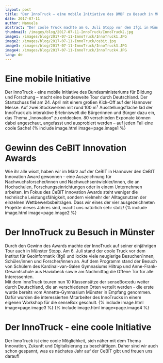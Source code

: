```yaml
---
layout: post
title: "Der InnoTruck – eine mobile Initiative des BMBF zu Besuch in Münster"
date: 2017-07-11
author: Manuela
abstract: "Der coole Truck machte am 6. Juli Stopp vor dem Ifgi in Münster, mit dem 10 senseBoxen nun weiter durch Deutschland touren."
thumbnail: /images/blog/2017-07-11-InnoTruck/InnoTruck2.jpg
image1: /images/blog/2017-07-11-InnoTruck/InnoTruck1.JPG
image2: /images/blog/2017-07-11-InnoTruck/cebit.jpg
image3: /images/blog/2017-07-11-InnoTruck/InnoTruck3.JPG
image4: /images/blog/2017-07-11-InnoTruck/InnoTruck4.JPG
lang: de
---
```

Eine mobile Initiative
============
Der InnoTruck - eine mobile Initiative des Bundesministeriums für Bildung und Forschung – macht eine bundesweite Tour durch Deutschland. Der Startschuss fiel am 24. April mit einem großen Kick-Off auf der Hannover Messe. Auf zwei Stockwerken mit rund 100 m² Ausstellungsfläche läd der InnoTruck als interaktive Erlebniswelt die Bürgerinnen und Bürger dazu ein, das Thema „Innovation“ zu entdecken. 80 verschieden Exponate können dabei angeschaut, angefasst und ausprobiert werden – auf jeden Fall eine coole Sache!
{% include image.html image=page.image1 %}


Gewinn des CeBIT Innovation Awards
============
Wie ihr alle wisst, haben wir im März auf der CeBIT in Hannover den CeBIT Innovation Award gewonnen – eine Auszeichnung für Nachwuchsforscher/innen und Nachwuchsentwickler/innen, die an Hochschulen, Forschungseinrichtungen oder in einem Unternehmen arbeiten. Im Fokus des CeBIT Innovation Awards steht weniger die technische Leistungsfähigkeit, sondern vielmehr der Alltagsnutzen der einzelnen Wettbewerbsbeiträgen. Dass wir eines der vier ausgezeichneten Projekte dieses Jahres sind, macht uns natürlich sehr stolz!
{% include image.html image=page.image2 %}


Der InnoTruck zu Besuch in Münster
============
Durch den Gewinn des Awards machte der InnoTruck auf seiner einjährigen Tour auch in Münster Stopp. Am 6. Juli stand der coole Truck vor dem Institut für Geoinformatik (Ifgi) und lockte viele neugierige Besucher/innen, Schüler/innen und Forscher/innen an. Auf dem Programm stand der Besuch von Schülern des Kardinal-van-Galen Gymnasiums Hiltrup und Anne-Frank-Gesamtschule aus Havixbeck sowie am Nachmittag die Offene Tür für alle Interessenten.<br>
Mit dem InnoTruck touren nun 10 Klassensätze der senseBox:edu weiter durch Deutschland, die an verschiedenen Orten verteilt werden - die erste wurde bereits vom Annette-Gymnasium Münster in Empfang genommen. Dafür wurden die interessierten Mitarbeiter des InnoTrucks in einem eigenen Workshop für die senseBox geschult.
{% include image.html image=page.image3 %}
{% include image.html image=page.image4 %}

Der InnoTruck - eine coole Initiative
============
Der InnoTruck ist eine coole Möglichkeit, sich näher mit dem Thema Innovation, Zukunft und Digitalisierung zu beschäftigen.
Daher sind wir auch schon gespannt, was es nächstes Jahr auf der CeBIT gibt und freuen uns darauf!
